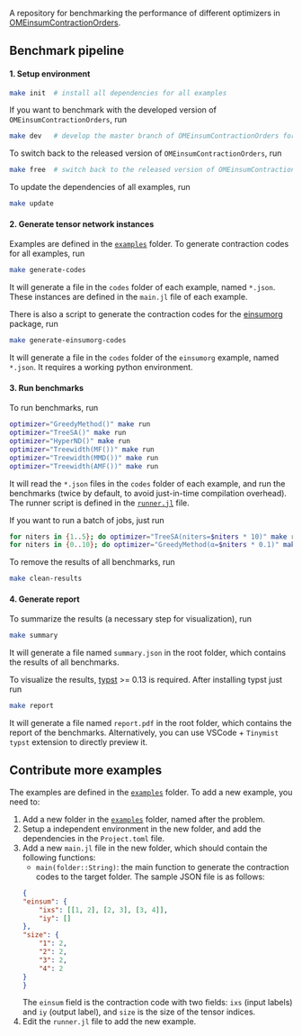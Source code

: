 A repository for benchmarking the performance of different optimizers in [OMEinsumContractionOrders](https://github.com/TensorBFS/OMEinsumContractionOrders.jl).

## Benchmark pipeline

#### 1. Setup environment
```bash
make init  # install all dependencies for all examples
```

If you want to benchmark with the developed version of `OMEinsumContractionOrders`, run
```bash
make dev   # develop the master branch of OMEinsumContractionOrders for all examples
```

To switch back to the released version of `OMEinsumContractionOrders`, run
```bash
make free  # switch back to the released version of OMEinsumContractionOrders
```

To update the dependencies of all examples, run
```bash
make update
```

#### 2. Generate tensor network instances
Examples are defined in the [`examples`](examples) folder. To generate contraction codes for all examples, run
```bash
make generate-codes
```
It will generate a file in the `codes` folder of each example, named `*.json`.
These instances are defined in the `main.jl` file of each example.

There is also a script to generate the contraction codes for the [einsumorg](https://github.com/einsumorg/einsumorg) package, run
```bash
make generate-einsumorg-codes
```
It will generate a file in the `codes` folder of the `einsumorg` example, named `*.json`. It requires a working python environment.

#### 3. Run benchmarks
To run benchmarks, run
```bash
optimizer="GreedyMethod()" make run
optimizer="TreeSA()" make run
optimizer="HyperND()" make run
optimizer="Treewidth(MF())" make run
optimizer="Treewidth(MMD())" make run
optimizer="Treewidth(AMF())" make run
```
It will read the `*.json` files in the `codes` folder of each example, and run the benchmarks (twice by default, to avoid just-in-time compilation overhead).
The runner script is defined in the [`runner.jl`](runner.jl) file.

If you want to run a batch of jobs, just run
```bash
for niters in {1..5}; do optimizer="TreeSA(niters=$niters * 10)" make run; done
for niters in {0..10}; do optimizer="GreedyMethod(α=$niters * 0.1)" make run; done
```

To remove the results of all benchmarks, run
```bash
make clean-results
```

#### 4. Generate report
To summarize the results (a necessary step for visualization), run
```bash
make summary
```
It will generate a file named `summary.json` in the root folder, which contains the results of all benchmarks.

To visualize the results, [typst](https://typst.app/) >= 0.13 is required. After installing typst just run
```bash
make report
```
It will generate a file named `report.pdf` in the root folder, which contains the report of the benchmarks.
Alternatively, you can use VSCode + `Tinymist typst` extension to directly preview it.

## Contribute more examples
The examples are defined in the [`examples`](examples) folder. To add a new example, you need to:
1. Add a new folder in the [`examples`](examples) folder, named after the problem.
2. Setup a independent environment in the new folder, and add the dependencies in the `Project.toml` file.
3. Add a new `main.jl` file in the new folder, which should contain the following functions:
   - `main(folder::String)`: the main function to generate the contraction codes to the target folder. The sample JSON file is as follows:
    ```json
    {
    "einsum": {
        "ixs": [[1, 2], [2, 3], [3, 4]],
        "iy": []
    },
    "size": {
        "1": 2,
        "2": 2,
        "3": 2,
        "4": 2
    }
    }
    ```
    The `einsum` field is the contraction code with two fields: `ixs` (input labels) and `iy` (output label), and `size` is the size of the tensor indices.
4. Edit the `runner.jl` file to add the new example.